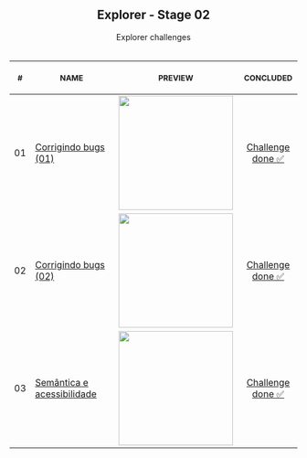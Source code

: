 
<div align="center">
  
  <h2 align="center">Explorer - Stage 02</h2>

</div>

<p align="center">
    Explorer challenges
    <br>
    <br>
    <table>
    <thead>
        <tr>
            <th align="center">
                <img width="20" height="1"> 
                <p>
                    <small>#</small>
                </p>
            </th>
            <th align="center">
                <img width="300" height="1"> 
                <p> 
                    <small>
                        NAME
                    </small>
                </p>
            </th>
            <th align="center">
                <img width="250" height="1">
                <p align="center"> 
                    <small>
                    PREVIEW
                    </small>
                </p>
            </th>
            <th align="center">
                <img width="100" height="1">
                <p align="center"> 
                    <small>
                    CONCLUDED
                    </small>
                </p>
            </th>
        </tr>
    </thead>
    <tbody>
        <tr>
            <td>01</td>
            <td><a href="corrigindo-bugs-(01)">Corrigindo bugs (01) </a></td>
            <td align="center">
            <a href="corrigindo-bugs-(01)"><img width="200px" src="https://i.imgur.com/BOaJdXD.png"/></a></td>
            <td align="center"><a href="https://denilsonbaptista.github.io/explorer/Stage-02/corrigindo-bugs-(01)/">Challenge<br /> done ✅</a></td>
        </tr>
        <tr>
            <td>02</td>
            <td><a href="corrigindo-bugs-(02)">Corrigindo bugs (02)</a></td>
            <td align="center"><a href="corrigindo-bugs-(02)"><img width="200px" src="https://i.imgur.com/Vow5dDM.png"/></a></td>
            <td align="center"><a href="https://denilsonbaptista.github.io/explorer/Stage-02/corrigindo-bugs-(02)/">Challenge<br /> done ✅</a></td>
        </tr>
        <tr>
            <td>03</td>
            <td><a href="codigo-do-desafio-acessibilidade">Semântica e acessibilidade</a></td>
            <td align="center"><a href="codigo-do-desafio-acessibilidade"><img width="200px" src="https://i.imgur.com/BO8nU5e.png"/></a></td>
            <td align="center"><a href="https://denilsonbaptista.github.io/explorer/Stage-02/codigo-do-desafio-acessibilidade/">Challenge<br /> done ✅</a></td>
        </tr>
    </tbody>
</table></p>
